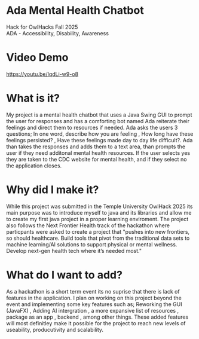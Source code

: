 # Ada Mental Health Chatbot
Hack for OwlHacks Fall 2025
<br>
ADA - Accessibility, Disability, Awareness

# Video Demo
https://youtu.be/IqdLi-w9-o8

# What is it?
My project is a mental health chatbot that uses a Java Swing GUI to prompt the user for responses and has a comforting bot named Ada reiterate their feelings and direct them to resources if needed. Ada asks the users 3 questions; In one word, describe how you are feeling , How long have these feelings persisted? , Have these feelings made day to day life difficult?. Ada than takes the responses and adds them to a text area, than prompts the user if they need additonal mental health resources. If the user selects yes they are taken to the CDC website for mental health, and if they select no the application closes.

# Why did I make it?
While this project was submitted in the Temple University OwlHack 2025 its main purpose was to introduce myself to java and its libraries and allow me to create my first java project in a proper learning enviroment. The project also follows the Next Frontier Health track of the hackathon where particpants were asked to create a project that "pushes into new frontiers, so should healthcare. Build tools that pivot from the traditional data sets to machine learning/AI solutions to support physical or mental wellness. Develop next-gen health tech where it’s needed most."

# What do I want to add?
As a hackathon is a short term event its no suprise that there is lack of features in the application. I plan on working on this project beyond the event and implementing some key features such as; Reworking the GUI (JavaFX) , Adding AI intergration , a more expansive list of resources , package as an app , backend , among other things. These added features will most definitley make it possible for the project to reach new levels of useability, producutivity and scalability.
